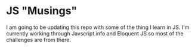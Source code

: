 <h1>JS "Musings"</h1>
 I am going to be updating this repo with some of the thing I learn in JS. I'm currently working through Javscript.info and Eloquent JS so most of the challenges are from there.
 

